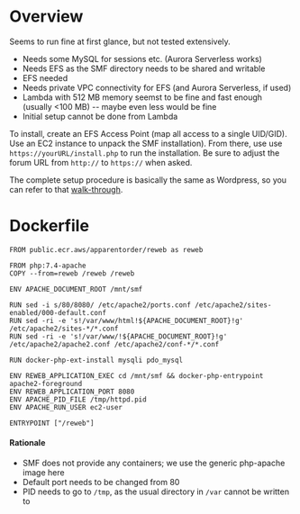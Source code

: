 # Overview

Seems to run fine at first glance, but not tested extensively.

- Needs some MySQL for sessions etc. (Aurora Serverless works)
- Needs EFS as the SMF directory needs to be shared and writable
- EFS needed
- Needs private VPC connectivity for EFS (and Aurora Serverless, if used)
- Lambda with 512 MB memory seemst to be fine and fast enough (usually <100 MB) -- maybe even less would be fine
- Initial setup cannot be done from Lambda

To install, create an EFS Access Point (map all access to a single UID/GID). Use an EC2 instance to unpack the SMF installation).
From there, use use `https://yourURL/install.php` to run the installation. Be sure to adjust the forum URL from `http://` to `https://` when asked.

The complete setup procedure is basically the same as Wordpress, so you can refer to that [walk-through](wordpress-setup.md).

# Dockerfile

```
FROM public.ecr.aws/apparentorder/reweb as reweb

FROM php:7.4-apache
COPY --from=reweb /reweb /reweb

ENV APACHE_DOCUMENT_ROOT /mnt/smf

RUN sed -i s/80/8080/ /etc/apache2/ports.conf /etc/apache2/sites-enabled/000-default.conf
RUN sed -ri -e 's!/var/www/html!${APACHE_DOCUMENT_ROOT}!g' /etc/apache2/sites-*/*.conf
RUN sed -ri -e 's!/var/www/!${APACHE_DOCUMENT_ROOT}!g' /etc/apache2/apache2.conf /etc/apache2/conf-*/*.conf

RUN docker-php-ext-install mysqli pdo_mysql

ENV REWEB_APPLICATION_EXEC cd /mnt/smf && docker-php-entrypoint apache2-foreground
ENV REWEB_APPLICATION_PORT 8080
ENV APACHE_PID_FILE /tmp/httpd.pid
ENV APACHE_RUN_USER ec2-user

ENTRYPOINT ["/reweb"]
```

#### Rationale

- SMF does not provide any containers; we use the generic php-apache image here
- Default port needs to be changed from 80
- PID needs to go to `/tmp`, as the usual directory in `/var` cannot be written to

